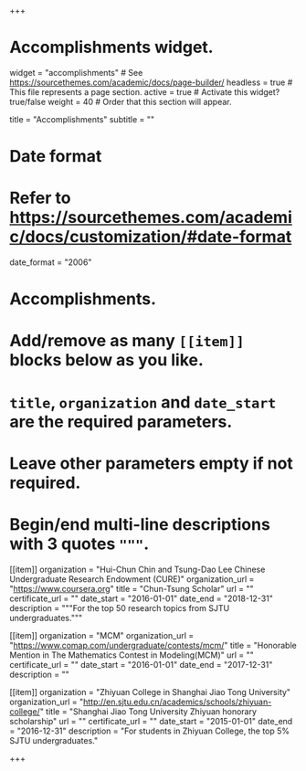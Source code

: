 +++
# Accomplishments widget.
widget = "accomplishments"  # See https://sourcethemes.com/academic/docs/page-builder/
headless = true  # This file represents a page section.
active = true  # Activate this widget? true/false
weight = 40  # Order that this section will appear.

title = "Accomplish&shy;ments"
subtitle = ""

# Date format
#   Refer to https://sourcethemes.com/academic/docs/customization/#date-format
date_format = "2006"

# Accomplishments.
#   Add/remove as many `[[item]]` blocks below as you like.
#   `title`, `organization` and `date_start` are the required parameters.
#   Leave other parameters empty if not required.
#   Begin/end multi-line descriptions with 3 quotes `"""`.


[[item]]
  organization = "Hui-Chun Chin and Tsung-Dao Lee Chinese Undergraduate Research Endowment (CURE)"
  organization_url = "https://www.coursera.org"
  title = "Chun-Tsung Scholar"
  url = ""
  certificate_url = ""
  date_start = "2016-01-01"
  date_end = "2018-12-31"
  description = """For the top 50 research topics from SJTU undergraduates."""

[[item]]
  organization = "MCM"
  organization_url = "https://www.comap.com/undergraduate/contests/mcm/"
  title = "Honorable Mention in The Mathematics Contest in Modeling(MCM)"
  url = ""
  certificate_url = ""
  date_start = "2016-01-01"
  date_end = "2017-12-31"
  description = ""
  
[[item]]
  organization = "Zhiyuan College in Shanghai Jiao Tong University"
  organization_url = "http://en.sjtu.edu.cn/academics/schools/zhiyuan-college/"
  title = "Shanghai Jiao Tong University Zhiyuan honorary scholarship"
  url = ""
  certificate_url = ""
  date_start = "2015-01-01"
  date_end = "2016-12-31"
  description = "For students in Zhiyuan College, the top $5\%$ SJTU undergraduates."


+++
